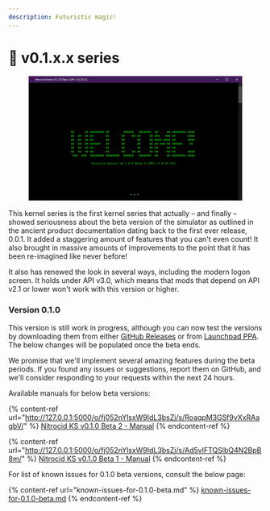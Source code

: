 ```yaml
---
description: Futuristic magic!
---
```


# 🔮 v0.1.x.x series

<figure><img src="../../../.gitbook/assets/image (1).png" alt=""><figcaption></figcaption></figure>

This kernel series is the first kernel series that actually – and finally – showed seriousness about the beta version of the simulator as outlined in the ancient product documentation dating back to the first ever release, 0.0.1. It added a staggering amount of features that you can't even count! It also brought in massive amounts of improvements to the point that it has been re-imagined like never before!

It also has renewed the look in several ways, including the modern logon screen. It holds under API v3.0, which means that mods that depend on API v2.1 or lower won't work with this version or higher.

### Version 0.1.0

This version is still work in progress, although you can now test the versions by downloading them from either [GitHub Releases](https://github.com/Aptivi/NitrocidKS/releases) or from [Launchpad PPA](https://launchpad.net/\~eofla/+archive/ubuntu/kernel-sim). The below changes will be populated once the beta ends.

We promise that we'll implement several amazing features during the beta periods. If you found any issues or suggestions, report them on GitHub, and we'll consider responding to your requests within the next 24 hours.

Available manuals for below beta versions:

{% content-ref url="http://127.0.0.1:5000/o/fj052nYlsxW9IdL3bsZj/s/RoaqpM3GSf9vXxRAagbV/" %}
[Nitrocid KS v0.1.0 Beta 2 - Manual](http://127.0.0.1:5000/o/fj052nYlsxW9IdL3bsZj/s/RoaqpM3GSf9vXxRAagbV/)
{% endcontent-ref %}

{% content-ref url="http://127.0.0.1:5000/o/fj052nYlsxW9IdL3bsZj/s/Ad5vIFTQSlbQ4N2BpB8m/" %}
[Nitrocid KS v0.1.0 Beta 1 - Manual](http://127.0.0.1:5000/o/fj052nYlsxW9IdL3bsZj/s/Ad5vIFTQSlbQ4N2BpB8m/)
{% endcontent-ref %}

For list of known issues for 0.1.0 beta versions, consult the below page:

{% content-ref url="known-issues-for-0.1.0-beta.md" %}
[known-issues-for-0.1.0-beta.md](known-issues-for-0.1.0-beta.md)
{% endcontent-ref %}
